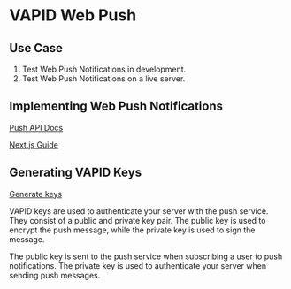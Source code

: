 # VAPID Web Push


## Use Case

1. Test Web Push Notifications in development.
2. Test Web Push Notifications on a live server.

## Implementing Web Push Notifications

[Push API Docs](https://developer.mozilla.org/en-US/docs/Web/API/Push_API)

[Next.js Guide](https://nextjs.org/docs/app/building-your-application/configuring/progressive-web-apps#2-implementing-web-push-notifications)

## Generating VAPID Keys

[Generate keys](https://vapidkeys.com/)

VAPID keys are used to authenticate your server with the push service. They consist of a public and private key pair. The public key is used to encrypt the push message, while the private key is used to sign the message.

The public key is sent to the push service when subscribing a user to push notifications. The private key is used to authenticate your server when sending push messages.
